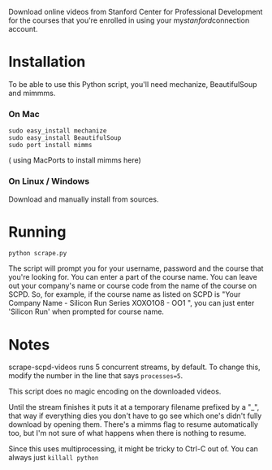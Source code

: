 Download online videos from Stanford Center for Professional Development for the courses that you're enrolled in using your my*stanford*connection account.

Installation
============

To be able to use this Python script, you'll need mechanize, BeautifulSoup and mimmms.

### On Mac

    sudo easy_install mechanize
    sudo easy_install BeautifulSoup
    sudo port install mimms

( using MacPorts to install mimms here)

### On Linux / Windows

Download and manually install from sources.


Running
=======
    python scrape.py

The script will prompt you for your username, password and the course that you're looking for. You can enter a part of the course name. You can leave out your company's name or course code from the name of the course on SCPD. So, for example, if the course name as listed on SCPD is "Your Company Name - Silicon Run Series XOXO1O8 - OO1 ", you can just enter 'Silicon Run' when prompted for course name.

Notes
=====
scrape-scpd-videos runs 5 concurrent streams, by default. To change this, modify the number in the line that says `processes=5`.

This script does no magic encoding on the downloaded videos.

Until the stream finishes it puts it at a temporary filename prefixed by a "_", that way if everything dies you don't have to go see which one's didn't fully download by opening them.  There's a mimms flag to resume automatically too, but I'm not sure of what happens when there is nothing to resume.

Since this uses multiprocessing, it might be tricky to Ctrl-C out of. You can always just `killall python`
